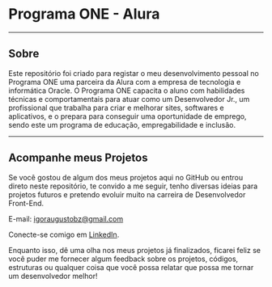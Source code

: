 # Programa ONE - Alura

---

## Sobre
Este repositório foi criado para registar o meu desenvolvimento pessoal no Programa ONE uma parceira da Alura com a empresa de tecnologia e informática Oracle. O Programa ONE capacita o aluno com habilidades técnicas e comportamentais para atuar como um Desenvolvedor Jr., um profissional que trabalha para criar e melhorar sites, softwares e aplicativos, e o prepara para conseguir uma oportunidade de emprego, sendo este um programa de educação, empregabilidade e inclusão.

---

## Acompanhe meus Projetos

Se você gostou de algum dos meus projetos aqui no GitHub ou entrou direto neste repositório, te convido a me seguir, tenho diversas ideias para projetos futuros e pretendo evoluir muito na carreira de Desenvolvedor Front-End. 

E-mail: igoraugustobz@gmail.com

Conecte-se comigo em [LinkedIn](https://www.linkedin.com/in/igoraugustobrz/).

Enquanto isso, dê uma olha nos meus projetos já finalizados, ficarei feliz se você puder me fornecer algum feedback sobre os projetos, códigos, estruturas ou qualquer coisa que você possa relatar que possa me tornar um desenvolvedor melhor!



